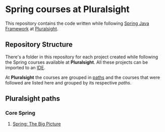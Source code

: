# Spring courses at Pluralsight

This repository contains the code written while following [Spring Java Framework](https://spring.io/) at [Pluralsight](https://app.pluralsight.com/).

## Repository Structure

There's a folder in this repository for each project created while following the Spring courses available at **Pluralsight**. All these projects can be imported to an [IDE](https://en.wikipedia.org/wiki/Integrated_development_environment).

At **Pluralsight** the courses are grouped in [paths](https://www.pluralsight.com/product/paths) and the courses that were followed are listed here and grouped by its respective *paths*.

## Pluralsight paths

### Core Spring

1. [Spring: The Big Picture](https://app.pluralsight.com/library/courses/spring-big-picture/table-of-contents)
